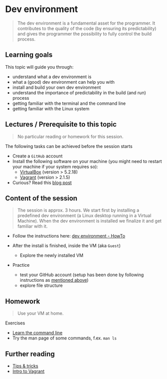 # Dev environment
> The dev environment is a fundamental asset for the programmer. It contributes to the quality of the code (by ensuring its predictability) and gives the programmer the possibility to fully control the build process.    

## Learning goals
This topic will guide you through: 
* understand what a dev environment is
* what a (good) dev environment can help you with
* install and build your own dev environment
* understand the importance of predictability in the build (and run) process
* getting familiar with the terminal and the command line
* getting familiar with the Linux system
 
## Lectures / Prerequisite to this topic 
> No particular reading or homework for this session. 

The following tasks can be achieved before the session starts 
  * Create a `GitHub` account
  * Install the following software on your machine (you might need to restart your machine if your system requires so): 
    * [VirtualBox](https://www.virtualbox.org/wiki/Downloads) (version > 5.2.18)
    * [Vagrant](https://www.vagrantup.com/downloads.html) (version > 2.1.5)
  * Curious? Read this [blog post](https://www.getzephyr.com/insights/benefits-standardized-development-environments-agile-development)

## Content of the session
> The session is approx. 3 hours. We start first by installing a predefined dev environment (a Linux desktop running in a Virtual Machine). When the dev environment is installed we finalize it and get familiar with it. 

  * Follow the instructions here: [dev environment - HowTo](https://github.com/WeIgniteTech/the-weignitetech-program/blob/master/10-fundamentals-of-programming/10-dev-environment/README.md)

  * After the install is finished, inside the VM (aka `Guest`)
    * Explore the newly installed VM

  * Practice
    * test your GitHub account (setup has been done by following instructions as [mentioned above](https://github.com/WeIgniteTech/the-weignitetech-program/blob/master/10-fundamentals-of-programming/10-dev-environment/README.md))
    * explore file structure

## Homework
> Use your VM at home.

Exercises
  * [Learn the command line](https://www.codecademy.com/learn/learn-the-command-line) 
  * Try the man page of some commands, f.ex. `man ls`
  

## Further reading
 * [Tips & tricks](https://itsfoss.com/linux-command-tricks/)
 * [Intro to Vagrant](https://www.vagrantup.com/intro/index.html)
 
